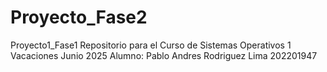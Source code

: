 # Proyecto_Fase2
Proyecto1_Fase1 Repositorio para el Curso de Sistemas Operativos 1 Vacaciones Junio 2025 Alumno: Pablo Andres Rodriguez Lima 202201947
